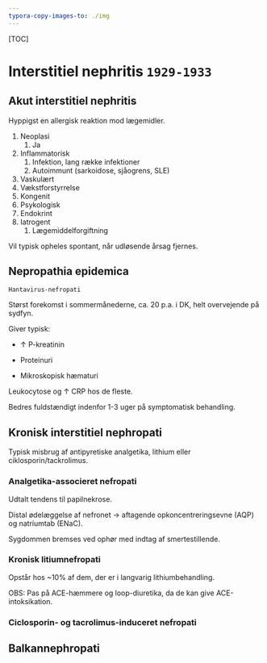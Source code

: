 ```yaml
---
typora-copy-images-to: ./img
---
```


[TOC]

# Interstitiel nephritis `1929-1933`

## Akut interstitiel nephritis

Hyppigst en allergisk reaktion mod lægemidler.

1. Neoplasi
   1. Ja
2. Inflammatorisk
   1. Infektion, lang række infektioner
   2. Autoimmunt (sarkoidose, sjåogrens, SLE)
3. Vaskulært
4. Vækstforstyrrelse
5. Kongenit
6. Psykologisk
7. Endokrint
8. Iatrogent
   1. Lægemiddelforgiftning

Vil typisk opheles spontant, når udløsende årsag fjernes.

## Nepropathia epidemica

`Hantavirus-nefropati`

Størst forekomst i sommermånederne, ca. 20 p.a. i DK, helt overvejende på sydfyn.

Giver typisk:

* ↑ P-kreatinin


* Proteinuri
* Mikroskopisk hæmaturi

Leukocytose og ↑ CRP hos de fleste.

Bedres fuldstændigt indenfor 1-3 uger på symptomatisk behandling.

## Kronisk interstitiel nephropati

Typisk misbrug af antipyretiske analgetika, lithium eller ciklosporin/tackrolimus.

### Analgetika-associeret nefropati

Udtalt tendens til papilnekrose.

Distal ødelæggelse af nefronet -> aftagende opkoncentreringsevne (AQP) og natriumtab (ENaC).

Sygdommen bremses ved ophør med indtag af smertestillende.

### Kronisk litiumnefropati

Opstår hos ~10% af dem, der er i langvarig lithiumbehandling.

OBS: Pas på ACE-hæmmere og loop-diuretika, da de kan give ACE-intoksikation.

### Ciclosporin- og tacrolimus-induceret nefropati

## Balkannephropati